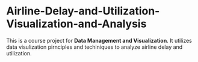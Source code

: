 # Airline-Delay-and-Utilization-Visualization-and-Analysis
This is a course project for **Data Management and Visualization**. It utilizes data visulization pirnciples and techiniques to analyze airline delay and utilization.
